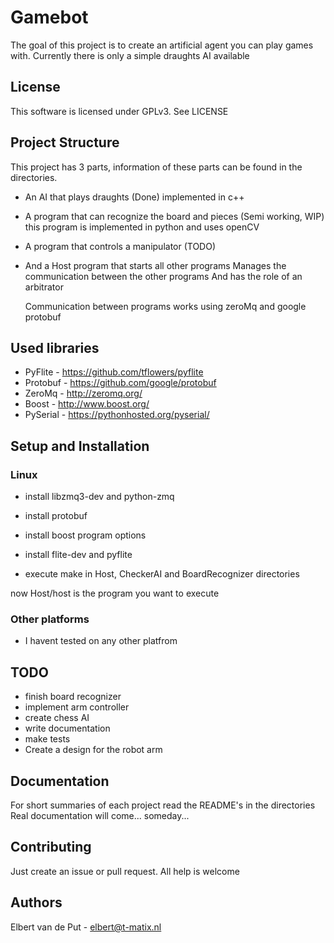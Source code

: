 ﻿# Gamebot
The goal of this project is to create an artificial agent you can play games with.
Currently there is only a simple draughts AI available

## License
This software is licensed under GPLv3. See LICENSE

## Project Structure
 This project has 3 parts, information of these parts can be found in the directories.
 * An AI that plays draughts (Done)
    implemented in c++
 * A program that can recognize the board and pieces (Semi working, WIP)
    this program is implemented in python and uses openCV
 * A program that controls a manipulator (TODO)

 * And a Host program that starts all other programs
    Manages the communication between the other programs
    And has the role of an arbitrator

    Communication between programs works using zeroMq and google protobuf


## Used libraries
* PyFlite  - https://github.com/tflowers/pyflite
* Protobuf - https://github.com/google/protobuf
* ZeroMq   - http://zeromq.org/
* Boost    - http://www.boost.org/
* PySerial - https://pythonhosted.org/pyserial/


## Setup and Installation
### Linux
* install libzmq3-dev and python-zmq
* install protobuf
* install boost program options
* install flite-dev and pyflite

* execute make in Host, CheckerAI and BoardRecognizer directories

now Host/host is the program you want to execute

### Other platforms
* I havent tested on any other platfrom

## TODO
* finish board recognizer
* implement arm controller
* create chess AI
* write documentation
* make tests
* Create a design for the robot arm

## Documentation
For short summaries of each project read the README's in the directories
Real documentation will come... someday...

## Contributing
Just create an issue or pull request. All help is welcome

## Authors
Elbert van de Put   -   elbert@t-matix.nl

